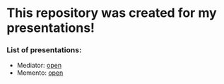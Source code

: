 # This repository was created for my presentations!

### List of presentations:
- Mediator: [open](https://gitpitch.com/Disconaut/presentations?p=mediator)
- Memento: [open](https://gitpitch.com/Disconaut/presentations?p=memento)